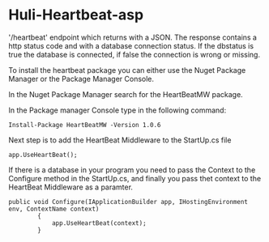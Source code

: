 # Huli-Heartbeat-asp

'/heartbeat' endpoint which returns with a JSON. The response contains a http status code and with a database connection status. If the dbstatus is true the database is connected, if false the connection is wrong or missing.

To install the heartbeat package you can either use the Nuget Package Manager or the Package Manager Console.

In the Nuget Package Manager search for the HeartBeatMW package.

In the Package manager Console type in the following command:
```
Install-Package HeartBeatMW -Version 1.0.6
```
Next step is to add the HeartBeat Middleware to the StartUp.cs file

```
app.UseHeartBeat();
```

If there is a database in your program you need to pass the Context to the Configure method in the StartUp.cs, and finally you pass thet context to the HeartBeat Middleware as a paramter.

```
public void Configure(IApplicationBuilder app, IHostingEnvironment env, ContextName context)
        {
            app.UseHeartBeat(context);
        }
```
